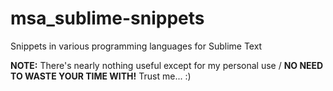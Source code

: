 # msa_sublime-snippets
Snippets in various programming languages for Sublime Text

**NOTE:** There's nearly nothing useful except for my personal use / **NO NEED TO WASTE YOUR TIME WITH!** Trust me... :)
